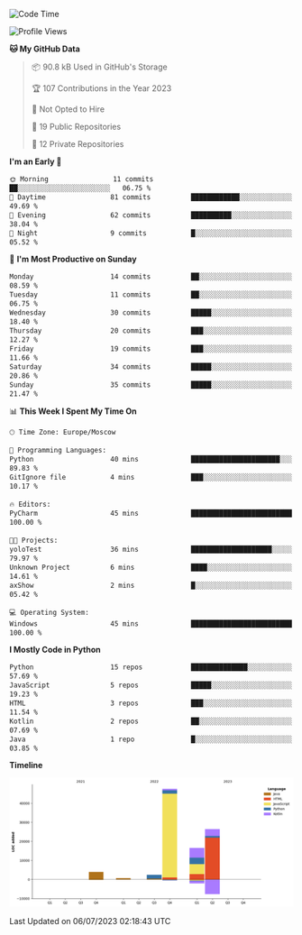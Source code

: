 <!--START_SECTION:waka-->
![Code Time](http://img.shields.io/badge/Code%20Time-110%20hrs%207%20mins-blue)

![Profile Views](http://img.shields.io/badge/Profile%20Views-0-blue)

**🐱 My GitHub Data** 

> 📦 90.8 kB Used in GitHub's Storage 
 > 
> 🏆 107 Contributions in the Year 2023
 > 
> 🚫 Not Opted to Hire
 > 
> 📜 19 Public Repositories 
 > 
> 🔑 12 Private Repositories 
 > 
**I'm an Early 🐤** 

```text
🌞 Morning                11 commits          ██░░░░░░░░░░░░░░░░░░░░░░░   06.75 % 
🌆 Daytime                81 commits          ████████████░░░░░░░░░░░░░   49.69 % 
🌃 Evening                62 commits          ██████████░░░░░░░░░░░░░░░   38.04 % 
🌙 Night                  9 commits           █░░░░░░░░░░░░░░░░░░░░░░░░   05.52 % 
```
📅 **I'm Most Productive on Sunday** 

```text
Monday                   14 commits          ██░░░░░░░░░░░░░░░░░░░░░░░   08.59 % 
Tuesday                  11 commits          ██░░░░░░░░░░░░░░░░░░░░░░░   06.75 % 
Wednesday                30 commits          █████░░░░░░░░░░░░░░░░░░░░   18.40 % 
Thursday                 20 commits          ███░░░░░░░░░░░░░░░░░░░░░░   12.27 % 
Friday                   19 commits          ███░░░░░░░░░░░░░░░░░░░░░░   11.66 % 
Saturday                 34 commits          █████░░░░░░░░░░░░░░░░░░░░   20.86 % 
Sunday                   35 commits          █████░░░░░░░░░░░░░░░░░░░░   21.47 % 
```


📊 **This Week I Spent My Time On** 

```text
🕑︎ Time Zone: Europe/Moscow

💬 Programming Languages: 
Python                   40 mins             ██████████████████████░░░   89.83 % 
GitIgnore file           4 mins              ███░░░░░░░░░░░░░░░░░░░░░░   10.17 % 

🔥 Editors: 
PyCharm                  45 mins             █████████████████████████   100.00 % 

🐱‍💻 Projects: 
yoloTest                 36 mins             ████████████████████░░░░░   79.97 % 
Unknown Project          6 mins              ████░░░░░░░░░░░░░░░░░░░░░   14.61 % 
axShow                   2 mins              █░░░░░░░░░░░░░░░░░░░░░░░░   05.42 % 

💻 Operating System: 
Windows                  45 mins             █████████████████████████   100.00 % 
```

**I Mostly Code in Python** 

```text
Python                   15 repos            ██████████████░░░░░░░░░░░   57.69 % 
JavaScript               5 repos             █████░░░░░░░░░░░░░░░░░░░░   19.23 % 
HTML                     3 repos             ███░░░░░░░░░░░░░░░░░░░░░░   11.54 % 
Kotlin                   2 repos             ██░░░░░░░░░░░░░░░░░░░░░░░   07.69 % 
Java                     1 repo              █░░░░░░░░░░░░░░░░░░░░░░░░   03.85 % 
```



**Timeline**

![Lines of Code chart](https://raw.githubusercontent.com/Adlemex/Adlemex/main/assets/bar_graph.png)


 Last Updated on 06/07/2023 02:18:43 UTC
<!--END_SECTION:waka-->
